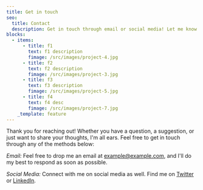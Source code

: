 ```yaml
---
title: Get in touch
seo:
  title: Contact
  description: Get in touch through email or social media! Let me know how I can help.
blocks:
  - items:
      - title: f1
        text: f1 description
        fimage: /src/images/project-4.jpg
      - title: f2
        text: f2 description
        fimage: /src/images/project-3.jpg
      - title: f3
        text: f3 description
        fimage: /src/images/project-5.jpg
      - title: f4
        text: f4 desc
        fimage: /src/images/project-7.jpg
    _template: feature
---
```


Thank you for reaching out! Whether you have a question, a suggestion, or just want to share your thoughts, I'm all ears. Feel free to get in touch through any of the methods below:

_Email:_
Feel free to drop me an email at [example@example.com](mailto:example@example.com), and I'll do my best to respond as soon as possible.

_Social Media:_
Connect with me on social media as well. Find me on [Twitter](https://twitter.com) or [LinkedIn](https://www.linkedin.com/).
